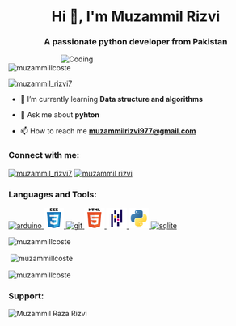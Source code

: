 <h1 align="center">Hi 👋, I'm Muzammil Rizvi</h1>
<h3 align="center">A passionate python developer from Pakistan</h3>
<img align="right" alt="Coding" width="400" src="https://cdn.dribbble.com/users/1162077/screenshots/3848914/programmer.gif">
<p align="left"> <img src="https://komarev.com/ghpvc/?username=muzammillcoste&label=Profile%20views&color=0e75b6&style=flat" alt="muzammillcoste" /> </p>

<p align="left"> <a href="https://twitter.com/muzammil_rizvi7" target="blank"><img src="https://img.shields.io/twitter/follow/muzammil_rizvi7?logo=twitter&style=for-the-badge" alt="muzammil_rizvi7" /></a> </p>

- 🌱 I’m currently learning **Data structure and algorithms**

- 💬 Ask me about **pyhton**

- 📫 How to reach me **muzammilrizvi977@gmail.com**

<h3 align="left">Connect with me:</h3>
<p align="left">
<a href="https://twitter.com/muzammil_rizvi7" target="blank"><img align="center" src="https://raw.githubusercontent.com/rahuldkjain/github-profile-readme-generator/master/src/images/icons/Social/twitter.svg" alt="muzammil_rizvi7" height="30" width="40" /></a>
<a href="https://linkedin.com/in/muzammil rizvi" target="blank"><img align="center" src="https://raw.githubusercontent.com/rahuldkjain/github-profile-readme-generator/master/src/images/icons/Social/linked-in-alt.svg" alt="muzammil rizvi" height="30" width="40" /></a>
</p>

<h3 align="left">Languages and Tools:</h3>
<p align="left"> <a href="https://www.arduino.cc/" target="_blank" rel="noreferrer"> <img src="https://cdn.worldvectorlogo.com/logos/arduino-1.svg" alt="arduino" width="40" height="40"/> </a> <a href="https://www.w3schools.com/css/" target="_blank" rel="noreferrer"> <img src="https://raw.githubusercontent.com/devicons/devicon/master/icons/css3/css3-original-wordmark.svg" alt="css3" width="40" height="40"/> </a> <a href="https://git-scm.com/" target="_blank" rel="noreferrer"> <img src="https://www.vectorlogo.zone/logos/git-scm/git-scm-icon.svg" alt="git" width="40" height="40"/> </a> <a href="https://www.w3.org/html/" target="_blank" rel="noreferrer"> <img src="https://raw.githubusercontent.com/devicons/devicon/master/icons/html5/html5-original-wordmark.svg" alt="html5" width="40" height="40"/> </a> <a href="https://pandas.pydata.org/" target="_blank" rel="noreferrer"> <img src="https://raw.githubusercontent.com/devicons/devicon/2ae2a900d2f041da66e950e4d48052658d850630/icons/pandas/pandas-original.svg" alt="pandas" width="40" height="40"/> </a> <a href="https://www.python.org" target="_blank" rel="noreferrer"> <img src="https://raw.githubusercontent.com/devicons/devicon/master/icons/python/python-original.svg" alt="python" width="40" height="40"/> </a> <a href="https://www.sqlite.org/" target="_blank" rel="noreferrer"> <img src="https://www.vectorlogo.zone/logos/sqlite/sqlite-icon.svg" alt="sqlite" width="40" height="40"/> </a> </p>



<p><img align="center" src="https://github-readme-stats.vercel.app/api/top-langs?username=muzammillcoste&show_icons=true&locale=en&layout=compact" alt="muzammillcoste" /></p>

<p>&nbsp;<img align="center" src="https://github-readme-stats.vercel.app/api?username=muzammillcoste&show_icons=true&locale=en" alt="muzammillcoste" /></p>

<p><img align="center" src="https://github-readme-streak-stats.herokuapp.com/?user=muzammillcoste&" alt="muzammillcoste" /></p>

<h3 align="left">Support:</h3>
<p><a href="https://www.buymeacoffee.com/Muzammil Raza Rizvi"> <img align="left" src="https://cdn.buymeacoffee.com/buttons/v2/default-yellow.png" height="50" width="210" alt="Muzammil Raza Rizvi" /></a></p><br><br>
